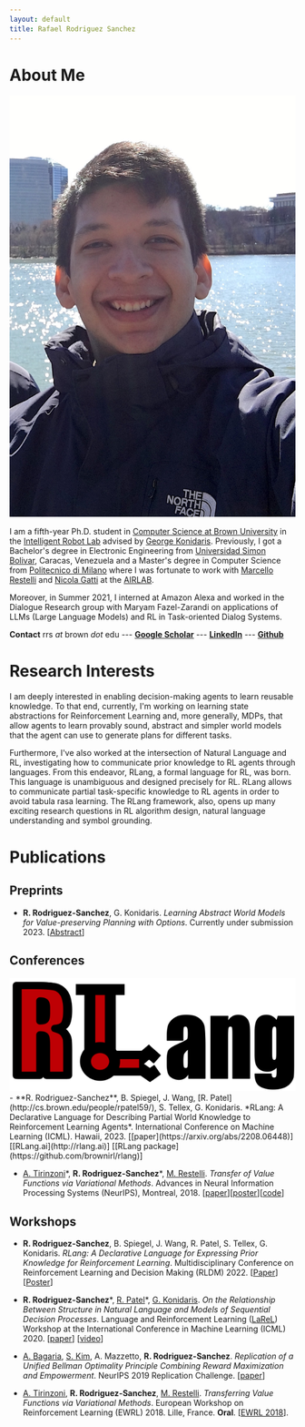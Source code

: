 ```yaml
---
layout: default
title: Rafael Rodriguez Sanchez
---
```


# About Me

<img class="profile-picture" src="profile.jpg">

I am a fifth-year Ph.D. student in [Computer Science at Brown University](https://cs.brown.edu) in the [Intelligent Robot Lab](http://irl.cs.brown.edu) advised by [George Konidaris](http://cs.brown.edu/people/gdk/). Previously, I got a Bachelor's degree in Electronic Engineering from [Universidad Simon Bolivar](http://www.usb.ve), Caracas, Venezuela and a Master's degree in Computer Science from [Politecnico di Milano](https://polimi.it) where I was fortunate to work with [Marcello Restelli](https://restelli.faculty.polimi.it/MyWebSite/index.shtml) and [Nicola Gatti](https://gatti.faculty.polimi.it) at the [AIRLAB](http://airlab.deib.polimi.it). 

Moreover, in Summer 2021, I interned at Amazon Alexa and worked in the Dialogue Research group with Maryam Fazel-Zarandi on applications of LLMs (Large Language Models) and RL in Task-oriented Dialog Systems.


**Contact** rrs *at* brown *dot* edu --- **[Google Scholar](https://scholar.google.com/citations?user=ONxoqRUAAAAJ&hl=es)** --- **[LinkedIn](https://linkedin.com/in/rafarodsa)**
--- **[Github](https://github.com/rafarodsa)**

# Research Interests

I am deeply interested in enabling decision-making agents to learn reusable knowledge. To that end, currently, I'm working on learning state abstractions for Reinforcement Learning and, more generally, MDPs, that allow agents to learn provably sound, abstract and simpler world models that the agent can use to generate plans for different tasks.

Furthermore, I've also worked at the intersection of Natural Language and RL, investigating how to communicate prior knowledge to RL agents through languages. From this endeavor, RLang, a formal language for RL, was born. This language is unambiguous and designed precisely for RL. RLang allows to communicate partial task-specific knowledge to RL agents in order to avoid tabula rasa learning. The RLang framework, also, opens up many exciting research questions in RL algorithm design, natural language understanding and symbol grounding. 

# Publications

## **Preprints**

- **R. Rodriguez-Sanchez**, G. Konidaris. *Learning Abstract World Models for Value-preserving Planning with Options*. Currently under submission 2023. [<a href="#" onclick="toggleExpand()">Abstract</a>]

<div class="expandable-content" id="expandable-content" style="display: none;">
    General-purpose agents require fine-grained controls and rich sensory inputs to perform a wide range of tasks. However, this complexity often leads to intractable decision-making. Traditionally, agents are provided with task-specific action  and observation spaces to mitigate this challenge, but this reduces autonomy. 
    Instead, agents must be capable of building state-action spaces at the correct abstraction level from their sensorimotor experiences. We leverage the structure of a given set of temporally-extended actions to learn abstract Markov decision processes (MDPs) that operate at a higher level of temporal and state granularity. We characterize state abstractions necessary to ensure that planning with these skills, by simulating trajectories in the abstract MDP, results in policies with bounded value loss in the original MDP.
    We evaluate our approach in goal-based navigation environments that require continuous abstract states to plan successfully and show that abstract model learning improves the sample efficiency of planning and learning.
</div>

<script>
function toggleExpand() {
    var content = document.getElementById("expandable-content");
    content.style.display = (content.style.display === "none") ? "block" : "none";
}
</script>

## **Conferences**
<img class="paper-picture" src="/rlang_logo.png">
- **R. Rodriguez-Sanchez**, B. Spiegel, J. Wang, [R. Patel](http://cs.brown.edu/people/rpatel59/), S. Tellex, G. Konidaris. *RLang: A Declarative Language for Describing Partial World Knowledge to Reinforcement Learning Agents*. International Conference on Machine Learning (ICML). Hawaii, 2023. [[paper](https://arxiv.org/abs/2208.06448)] [[RLang.ai](http://rlang.ai)] [[RLang package](https://github.com/brownirl/rlang)] 

- [A. Tirinzoni](https://andreatirinzoni.github.io)\*, **R. Rodriguez-Sanchez**\*, [M. Restelli](https://restelli.faculty.polimi.it/MyWebSite/index.shtml). *Transfer of Value Functions via Variational Methods*. Advances in Neural Information Processing Systems (NeurIPS), Montreal, 2018. [[paper](/tirinzoni2018transfer.pdf)][[poster](/nips2018_poster_transfer.pdf)][[code](https://github.com/AndreaTirinzoni/variational-transfer-rl)]

## **Workshops**

- **R. Rodriguez-Sanchez**, B. Spiegel, J. Wang, R. Patel, S. Tellex, G. Konidaris. *RLang: A Declarative Language for Expressing Prior Knowledge for Reinforcement Learning*. Multidisciplinary Conference on Reinforcement Learning and Decision Making (RLDM) 2022. 
[[Paper](/rlang_rldm2022.pdf)] [[Poster](/rlang_rldm_poster.pdf)]

- **R. Rodriguez-Sanchez**\*, [R. Patel](http://cs.brown.edu/people/rpatel59/)\*, [G. Konidaris](http://cs.brown.edu/people/gdk/). *On the Relationship Between Structure in Natural Language and Models of Sequential Decision Processes*. Language and Reinforcement Learning ([LaReL](https://larel-ws.github.io/accepted-papers/)) Workshop at the International Conference in Machine Learning (ICML) 2020. 
[[paper](/on_the_relationship_between_structure_in_natural_language_and_models_of_sequential_decision_processes.pdf)] [[video](https://www.youtube.com/watch?v=a3JJo_cvzpE&feature=emb_logo)]

- [A. Bagaria](https://abagaria.github.io), [S. Kim](https://seungchan-kim.github.io), A. Mazzetto, **R. Rodriguez-Sanchez**. *Replication of a Unified Bellman Optimality Principle Combining Reward Maximization and Empowerment*. NeurIPS 2019 Replication Challenge. [[paper](https://openreview.net/pdf?id=B1grPT9GTH)]

- [A. Tirinzoni](https://andreatirinzoni.github.io), **R. Rodriguez-Sanchez**, [M. Restelli](https://restelli.faculty.polimi.it/MyWebSite/index.shtml). *Transferring Value Functions via Variational Methods*. European Workshop on Reinforcement Learning (EWRL) 2018. Lille, France. **Oral**. [[EWRL 2018](https://ewrl.wordpress.com/past-ewrl/ewrl14-2018/)].
